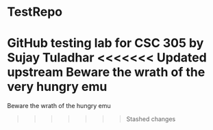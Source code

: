 # TestRepo
GitHub testing lab for CSC 305 by Sujay Tuladhar
<<<<<<< Updated upstream
Beware the wrath of the very hungry emu
=======

Beware the wrath of the hungry emu
>>>>>>> Stashed changes

